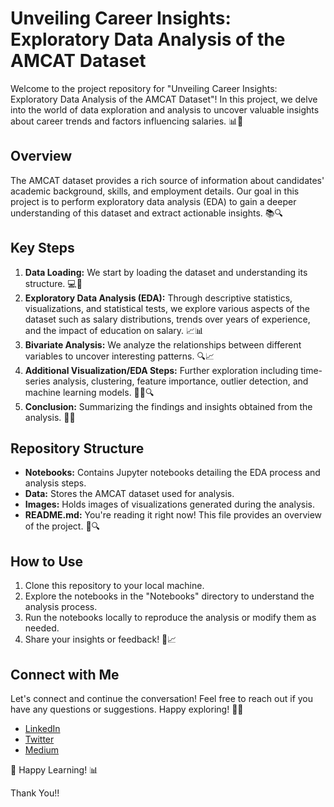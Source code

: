 # Unveiling Career Insights: Exploratory Data Analysis of the AMCAT Dataset

Welcome to the project repository for "Unveiling Career Insights: Exploratory Data Analysis of the AMCAT Dataset"! In this project, we delve into the world of data exploration and analysis to uncover valuable insights about career trends and factors influencing salaries. 📊🚀

## Overview
The AMCAT dataset provides a rich source of information about candidates' academic background, skills, and employment details. Our goal in this project is to perform exploratory data analysis (EDA) to gain a deeper understanding of this dataset and extract actionable insights. 📚🔍

## Key Steps
1. **Data Loading:** We start by loading the dataset and understanding its structure. 💻🔢
2. **Exploratory Data Analysis (EDA):** Through descriptive statistics, visualizations, and statistical tests, we explore various aspects of the dataset such as salary distributions, trends over years of experience, and the impact of education on salary. 📈📊
3. **Bivariate Analysis:** We analyze the relationships between different variables to uncover interesting patterns. 🔍📈
4. **Additional Visualization/EDA Steps:** Further exploration including time-series analysis, clustering, feature importance, outlier detection, and machine learning models. 🕵️‍♂️🔍
5. **Conclusion:** Summarizing the findings and insights obtained from the analysis. 📝✨

## Repository Structure
- **Notebooks:** Contains Jupyter notebooks detailing the EDA process and analysis steps.
- **Data:** Stores the AMCAT dataset used for analysis.
- **Images:** Holds images of visualizations generated during the analysis.
- **README.md:** You're reading it right now! This file provides an overview of the project. 📁🔍

## How to Use
1. Clone this repository to your local machine.
2. Explore the notebooks in the "Notebooks" directory to understand the analysis process.
3. Run the notebooks locally to reproduce the analysis or modify them as needed.
4. Share your insights or feedback! 💬📈

## Connect with Me
Let's connect and continue the conversation! Feel free to reach out if you have any questions or suggestions. Happy exploring! 🌟🚀
- [LinkedIn](https://www.linkedin.com/in/soham-amipara/)
- [Twitter](https://twitter.com/SB_Amipara/)
- [Medium](https://medium.com/@soham.amipara91/)

🚀 Happy Learning! 📊

Thank You!!

